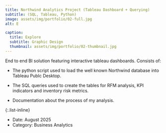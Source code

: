 ```yaml
---
title: Northwind Analytics Project (Tableau Dashboard + Querying)
subtitle: (SQL, Tableau, Python)
image: assets/img/portfolio/02-full.jpg
alt: E

caption:
  title: Explore
  subtitle: Graphic Design
  thumbnail: assets/img/portfolio/02-thumbnail.jpg
---
```

End to end BI solution featuring interactive tableau dashboards. Consists of:

- The python script used to load the well known Northwind database into Tableau Publc Desktop.

- The SQL queries used to create the tables for RFM analysis, KPI indicators and inventory risk metrics.

- Documentation about the process of my analysis.

{:.list-inline}
- Date: August 2025
- Category: Business Analytics

